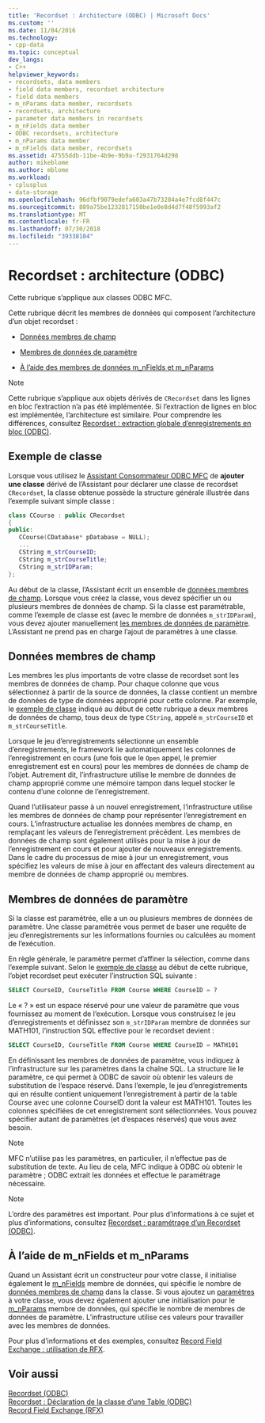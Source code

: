 ```yaml
---
title: 'Recordset : Architecture (ODBC) | Microsoft Docs'
ms.custom: ''
ms.date: 11/04/2016
ms.technology:
- cpp-data
ms.topic: conceptual
dev_langs:
- C++
helpviewer_keywords:
- recordsets, data members
- field data members, recordset architecture
- field data members
- m_nParams data member, recordsets
- recordsets, architecture
- parameter data members in recordsets
- m_nFields data member
- ODBC recordsets, architecture
- m_nParams data member
- m_nFields data member, recordsets
ms.assetid: 47555ddb-11be-4b9e-9b9a-f2931764d298
author: mikeblome
ms.author: mblome
ms.workload:
- cplusplus
- data-storage
ms.openlocfilehash: 96dfbf9079edefa603a47b73284a4e7fcd8f447c
ms.sourcegitcommit: 889a75be1232817150be1e0e8d4d7f48f5993af2
ms.translationtype: MT
ms.contentlocale: fr-FR
ms.lasthandoff: 07/30/2018
ms.locfileid: "39338104"
---
```

# <a name="recordset-architecture-odbc"></a>Recordset : architecture (ODBC)
Cette rubrique s’applique aux classes ODBC MFC.  
  
 Cette rubrique décrit les membres de données qui composent l’architecture d’un objet recordset :  
  
-   [Données membres de champ](#_core_field_data_members)  
  
-   [Membres de données de paramètre](#_core_parameter_data_members)  
  
-   [À l’aide des membres de données m_nFields et m_nParams](#_core_using_m_nfields_and_m_nparams)  
  
> [!NOTE]
>  Cette rubrique s’applique aux objets dérivés de `CRecordset` dans les lignes en bloc l’extraction n’a pas été implémentée. Si l’extraction de lignes en bloc est implémentée, l’architecture est similaire. Pour comprendre les différences, consultez [Recordset : extraction globale d’enregistrements en bloc (ODBC)](../../data/odbc/recordset-fetching-records-in-bulk-odbc.md).  
  
##  <a name="_core_a_sample_class"></a> Exemple de classe  
 Lorsque vous utilisez le [Assistant Consommateur ODBC MFC](../../mfc/reference/adding-an-mfc-odbc-consumer.md) de **ajouter une classe** dérivé de l’Assistant pour déclarer une classe de recordset `CRecordset`, la classe obtenue possède la structure générale illustrée dans l’exemple suivant simple classe :  
  
```cpp  
class CCourse : public CRecordset  
{  
public:  
   CCourse(CDatabase* pDatabase = NULL);  
   ...  
   CString m_strCourseID;  
   CString m_strCourseTitle;  
   CString m_strIDParam;  
};  
```  
  
 Au début de la classe, l’Assistant écrit un ensemble de [données membres de champ](#_core_field_data_members). Lorsque vous créez la classe, vous devez spécifier un ou plusieurs membres de données de champ. Si la classe est paramétrable, comme l’exemple de classe est (avec le membre de données `m_strIDParam`), vous devez ajouter manuellement [les membres de données de paramètre](#_core_parameter_data_members). L’Assistant ne prend pas en charge l’ajout de paramètres à une classe.  
  
##  <a name="_core_field_data_members"></a> Données membres de champ  
 Les membres les plus importants de votre classe de recordset sont les membres de données de champ. Pour chaque colonne que vous sélectionnez à partir de la source de données, la classe contient un membre de données de type de données approprié pour cette colonne. Par exemple, le [exemple de classe](#_core_a_sample_class) indiqué au début de cette rubrique a deux membres de données de champ, tous deux de type `CString`, appelé `m_strCourseID` et `m_strCourseTitle`.  
  
 Lorsque le jeu d’enregistrements sélectionne un ensemble d’enregistrements, le framework lie automatiquement les colonnes de l’enregistrement en cours (une fois que le `Open` appel, le premier enregistrement est en cours) pour les membres de données de champ de l’objet. Autrement dit, l’infrastructure utilise le membre de données de champ approprié comme une mémoire tampon dans lequel stocker le contenu d’une colonne de l’enregistrement.  
  
 Quand l’utilisateur passe à un nouvel enregistrement, l’infrastructure utilise les membres de données de champ pour représenter l’enregistrement en cours. L’infrastructure actualise les données membres de champ, en remplaçant les valeurs de l’enregistrement précédent. Les membres de données de champ sont également utilisés pour la mise à jour de l’enregistrement en cours et pour ajouter de nouveaux enregistrements. Dans le cadre du processus de mise à jour un enregistrement, vous spécifiez les valeurs de mise à jour en affectant des valeurs directement au membre de données de champ approprié ou membres.  
  
##  <a name="_core_parameter_data_members"></a> Membres de données de paramètre  
 Si la classe est paramétrée, elle a un ou plusieurs membres de données de paramètre. Une classe paramétrée vous permet de baser une requête de jeu d’enregistrements sur les informations fournies ou calculées au moment de l’exécution.  
  
 En règle générale, le paramètre permet d’affiner la sélection, comme dans l’exemple suivant. Selon le [exemple de classe](#_core_a_sample_class) au début de cette rubrique, l’objet recordset peut exécuter l’instruction SQL suivante :  
  
```sql  
SELECT CourseID, CourseTitle FROM Course WHERE CourseID = ?  
```  
  
 Le « ? » est un espace réservé pour une valeur de paramètre que vous fournissez au moment de l’exécution. Lorsque vous construisez le jeu d’enregistrements et définissez son `m_strIDParam` membre de données sur MATH101, l’instruction SQL effective pour le recordset devient :  
  
```sql  
SELECT CourseID, CourseTitle FROM Course WHERE CourseID = MATH101  
```  
  
 En définissant les membres de données de paramètre, vous indiquez à l’infrastructure sur les paramètres dans la chaîne SQL. La structure lie le paramètre, ce qui permet à ODBC de savoir où obtenir les valeurs de substitution de l’espace réservé. Dans l’exemple, le jeu d’enregistrements qui en résulte contient uniquement l’enregistrement à partir de la table Course avec une colonne CourseID dont la valeur est MATH101. Toutes les colonnes spécifiées de cet enregistrement sont sélectionnées. Vous pouvez spécifier autant de paramètres (et d’espaces réservés) que vous avez besoin.  
  
> [!NOTE]
>  MFC n’utilise pas les paramètres, en particulier, il n’effectue pas de substitution de texte. Au lieu de cela, MFC indique à ODBC où obtenir le paramètre ; ODBC extrait les données et effectue le paramétrage nécessaire.  
  
> [!NOTE]
>  L’ordre des paramètres est important. Pour plus d’informations à ce sujet et plus d’informations, consultez [Recordset : paramétrage d’un Recordset (ODBC)](../../data/odbc/recordset-parameterizing-a-recordset-odbc.md).  
  
##  <a name="_core_using_m_nfields_and_m_nparams"></a> À l’aide de m_nFields et m_nParams  

 Quand un Assistant écrit un constructeur pour votre classe, il initialise également le [m_nFields](../../mfc/reference/crecordset-class.md#m_nfields) membre de données, qui spécifie le nombre de [données membres de champ](#_core_field_data_members) dans la classe. Si vous ajoutez un [paramètres](#_core_parameter_data_members) à votre classe, vous devez également ajouter une initialisation pour le [m_nParams](../../mfc/reference/crecordset-class.md#m_nparams) membre de données, qui spécifie le nombre de membres de données de paramètre. L’infrastructure utilise ces valeurs pour travailler avec les membres de données.  
  
 Pour plus d’informations et des exemples, consultez [Record Field Exchange : utilisation de RFX](../../data/odbc/record-field-exchange-using-rfx.md).  
  
## <a name="see-also"></a>Voir aussi  
 [Recordset (ODBC)](../../data/odbc/recordset-odbc.md)   
 [Recordset : Déclaration de la classe d’une Table (ODBC)](../../data/odbc/recordset-declaring-a-class-for-a-table-odbc.md)   
 [Record Field Exchange (RFX)](../../data/odbc/record-field-exchange-rfx.md)